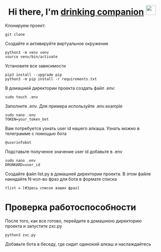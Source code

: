 
<h1 align="center">Hi there, I'm <a href="https://daniilshat.ru/" target="_blank">drinking companion</a> 
<img src="https://github.com/blackcater/blackcater/raw/main/images/Hi.gif" height="32"/></h1>







Клонируем проект: 
```
git clone 
```
Создайте и активируйте виртуальное окружение
```
python3 -m venv venv
source venv/bin/activate
```
Установите все зависимости
```
pip3 install --upgrade pip
python3 -m pip install -r requirements.txt
```

В домашней директории проекта создать файл .env:

  ```
  sudo touch .env
  ```


Заполните .env. Для примера используйте .env.example
   ```
sudo nano .env
TOKEN=your_token_bot
   ```
Вам потребуется узнать user id нашего алкаша.
Узнать можно в телеграмме с помощью бота
   ```
@userinfobot
   ```
Подставьте полученое значение user id добавьте в .env
   ```
sudo nano .env
DRUNKARD=user_id
   ```
Создайте файл list.py в домашней директории проекта. В этом файле накидайте N-кол-во фраз для бота в формате списка
   ```
tlist = [#Здесь список ваших фраз]
   ```


# Проверка работоспособности
После того, как все готово, перейдите в домашнюю директорию проекта и запустите zxc.py

  ```
python3 zxc.py
  ```
Добавьте бота в беседу, где сидит одинокий алкаш и наслаждайтесь
